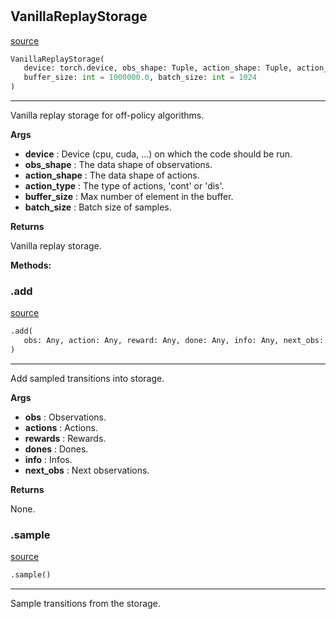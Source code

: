 #


## VanillaReplayStorage
[source](https://github.com/RLE-Foundation/Hsuanwu/blob/main/hsuanwu/xploit/storage/vanilla_replay_storage.py/#L7)
```python 
VanillaReplayStorage(
   device: torch.device, obs_shape: Tuple, action_shape: Tuple, action_type: str,
   buffer_size: int = 1000000.0, batch_size: int = 1024
)
```


---
Vanilla replay storage for off-policy algorithms.


**Args**

* **device**  : Device (cpu, cuda, ...) on which the code should be run.
* **obs_shape**  : The data shape of observations.
* **action_shape**  : The data shape of actions.
* **action_type**  : The type of actions, 'cont' or 'dis'.
* **buffer_size**  : Max number of element in the buffer.
* **batch_size**  : Batch size of samples.


**Returns**

Vanilla replay storage.


**Methods:**


### .add
[source](https://github.com/RLE-Foundation/Hsuanwu/blob/main/hsuanwu/xploit/storage/vanilla_replay_storage.py/#L56)
```python
.add(
   obs: Any, action: Any, reward: Any, done: Any, info: Any, next_obs: Any
)
```

---
Add sampled transitions into storage.


**Args**

* **obs**  : Observations.
* **actions**  : Actions.
* **rewards**  : Rewards.
* **dones**  : Dones.
* **info**  : Infos.
* **next_obs**  : Next observations.


**Returns**

None.

### .sample
[source](https://github.com/RLE-Foundation/Hsuanwu/blob/main/hsuanwu/xploit/storage/vanilla_replay_storage.py/#L81)
```python
.sample()
```

---
Sample transitions from the storage.
